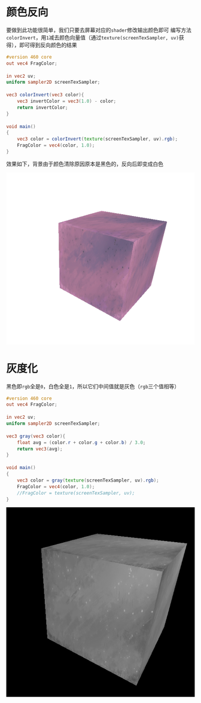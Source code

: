 # 颜色反向
要做到此功能很简单，我们只要去屏幕对应的`shader`修改输出颜色即可
编写方法`colorInvert`，用`1`减去颜色向量值（通过`texture(screenTexSampler, uv)`获得），即可得到反向颜色的结果
```glsl
#version 460 core
out vec4 FragColor;

in vec2 uv;
uniform sampler2D screenTexSampler;

vec3 colorInvert(vec3 color){
	vec3 invertColor = vec3(1.0) - color;
	return invertColor;
}

void main()
{
	vec3 color = colorInvert(texture(screenTexSampler, uv).rgb);
	FragColor = vec4(color, 1.0);
}
```
效果如下，背景由于颜色清除原因原本是黑色的，反向后即变成白色

![输入图片说明](/imgs/2025-02-14/TeVgnXFnpvsHaUDM.png)

# 灰度化
黑色即`rgb`全是`0`，白色全是`1`，所以它们中间值就是灰色（`rgb`三个值相等）
```glsl
#version 460 core
out vec4 FragColor;

in vec2 uv;
uniform sampler2D screenTexSampler;

vec3 gray(vec3 color){
	float avg = (color.r + color.g + color.b) / 3.0;
	return vec3(avg);
}

void main()
{
	vec3 color = gray(texture(screenTexSampler, uv).rgb);
	FragColor = vec4(color, 1.0);
	//FragColor = texture(screenTexSampler, uv);
}
```

![输入图片说明](/imgs/2025-02-14/mLulOpxdZBRYxtTB.png)
<!--stackedit_data:
eyJoaXN0b3J5IjpbNzE2ODAxMjI2LDc3NzAwNTQzMF19
-->